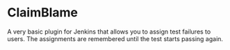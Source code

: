 ClaimBlame
==========

A very basic plugin for Jenkins that allows you to assign test failures to users.
The assignments are remembered until the test starts passing again.
